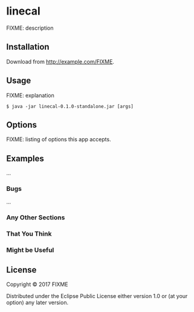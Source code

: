 # linecal

FIXME: description

## Installation

Download from http://example.com/FIXME.

## Usage

FIXME: explanation

    $ java -jar linecal-0.1.0-standalone.jar [args]

## Options

FIXME: listing of options this app accepts.

## Examples

...

### Bugs

...

### Any Other Sections
### That You Think
### Might be Useful

## License

Copyright © 2017 FIXME

Distributed under the Eclipse Public License either version 1.0 or (at
your option) any later version.
